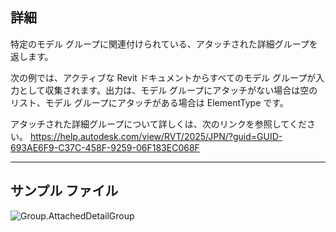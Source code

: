 ## 詳細
特定のモデル グループに関連付けられている、アタッチされた詳細グループを返します。

次の例では、アクティブな Revit ドキュメントからすべてのモデル グループが入力として収集されます。出力は、モデル グループにアタッチがない場合は空のリスト、モデル グループにアタッチがある場合は ElementType です。

アタッチされた詳細グループについて詳しくは、次のリンクを参照してください。
https://help.autodesk.com/view/RVT/2025/JPN/?guid=GUID-693AE6F9-C37C-458F-9259-06F183EC068F

___
## サンプル ファイル

![Group.AttachedDetailGroup](./Revit.Elements.Group.AttachedDetailGroup_img.jpg)
